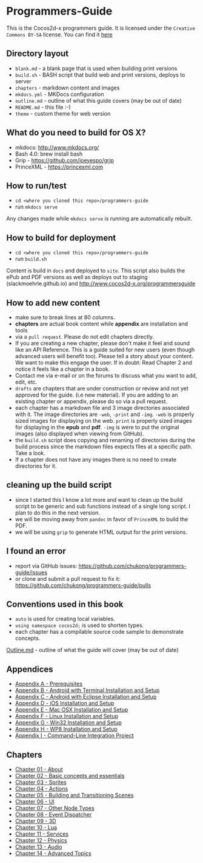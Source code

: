 Programmers-Guide
=================

This is the Cocos2d-x programmers guide. It is licensed under the
`Creative Commons BY-SA` license. You can find it [here]( https://creativecommons.org/licenses/by-sa/4.0/)


## Directory layout

* `blank.md` - a blank page that is used when building print versions
* `build.sh` - BASH script that build web and print versions, deploys to server
* `chapters` - markdown content and images
* `mkdocs.yml` - MKDocs configuration
* `outline.md` - outline of what this guide covers (may be out of date)
* `README.md` - this file :-)
* `theme` - custom theme for web version

## What do you need to build for OS X?

* mkdocs: http://www.mkdocs.org/
* Bash 4.0: brew install bash
* Grip - https://github.com/joeyespo/grip
* PrinceXML - https://princexml.com

## How to run/test

* `cd <where you cloned this repo>/programmers-guide`
* run `mkdocs serve`

Any changes made while `mkdocs serve` is running are automatically rebuilt.

## How to build for deployment

* `cd <where you cloned this repo>/programmers-guide`
* run `build.sh`

Content is build in `docs` and deployed to `site`. This script also builds the
ePub and PDF versions as well as deploys out to staging (slackmoehrle.github.io)
and http://www.cocos2d-x.org/programmersguide

## How to add new content

* make sure to break lines at 80 columns.
* __chapters__ are actual book content while __appendix__ are installation and tools
* via a `pull request`. Please do not edit chapters directly.
* If you are creating a new chapter, please don't make it feel and sound like an
API Reference. This is a guide suited for new users (even though advanced users
will benefit too). Please tell a story about your content. We want to make this
engage the user. If in doubt: Read Chapter 2 and notice it feels like a chapter
in a book.
* Contact me via e-mail or on the forums to discuss what you want to add, edit, etc.
* `drafts` are chapters that are under construction or review and not yet approved
for the guide. (i.e new material). If you are adding to an existing chapter or
appendix, please do so via a pull request.
* each chapter has a markdown file and 3 image directories associated with it.
The image directories are `-web`, `-print` and `-img`.  `-web` is properly sized
images for displaying on the web. `print` is properly sized images for displaying
in the __epub__ and __pdf__. `-img` is were to put the original images (also
displayed when viewing from GitHub).
* the `build.sh` script does copying and renaming of directories during the build
process since the markdown files expects files at a specific path. Take a look.
* If a chapter does not have any images there is no need to create directories
for it.

## cleaning up the build script
* since I started this I know a lot more and want to clean up the build script
to be generic and sub functions instead of a single long script. I plan to do this
in the next version.
* we will be moving away from `pandoc` in favor of `PrinceXML` to build the PDF.
* we will be using `grip` to generate HTML output for the print versions.

## I found an error

* report via GitHub issues: https://github.com/chukong/programmers-guide/issues
* or clone and submit a pull request to fix it: https://github.com/chukong/programmers-guide/pulls

## Conventions used in this book

* `auto` is used for creating local variables.
* `using namespace cocos2d;` is used to shorten types.
* each chapter has a compilable source code sample to demonstrate concepts.


[Outline.md](https://github.com/chukong/programmers-guide/blob/v3.6/chapters/outline.md) - outline of what the guide will cover (may be out of date)

Appendices
----------
 - [Appendix A - Prerequisites](https://github.com/chukong/programmers-guide/blob/v3.6/chapters/A.md)
 - [Appendix B - Android with Terminal Installation and Setup](https://github.com/chukong/programmers-guide/blob/v3.6/chapters/B.md)
 - [Appendix C - Android with Eclipse Installation and Setup](https://github.com/chukong/programmers-guide/blob/v3.6/chapters/C.md)
 - [Appendix D - iOS Installation and Setup](https://github.com/chukong/programmers-guide/blob/v3.6/chapters/D.md)
 - [Appendix E - Mac OSX Installation and Setup](https://github.com/chukong/programmers-guide/blob/v3.6/chapters/E.md)
 - [Appendix F - Linux Installation and Setup](https://github.com/chukong/programmers-guide/blob/v3.6/chapters/F.md)
 - [Appendix G - Win32 Installation and Setup](https://github.com/chukong/programmers-guide/blob/v3.6/chapters/G.md)
 - [Appendix H - WP8 Installation and Setup](https://github.com/chukong/programmers-guide/blob/v3.6/chapters/H.md)
 - [Appendix I - Command-Line Integration Project](https://github.com/chukong/programmers-guide/blob/v3.6/chapters/I.md)

Chapters
--------
 - [Chapter 01 - About](https://github.com/chukong/programmers-guide/blob/v3.6/chapters/1.md)
 - [Chapter 02 - Basic concepts and essentials](https://github.com/chukong/programmers-guide/blob/v3.6/chapters/2.md)
 - [Chapter 03 - Sprites](https://github.com/chukong/programmers-guide/blob/v3.6/chapters/3.md)
 - [Chapter 04 - Actions](https://github.com/chukong/programmers-guide/blob/v3.6/chapters/4.md)
 - [Chapter 05 - Building and Transitioning Scenes](https://github.com/chukong/programmers-guide/blob/v3.6/chapters/5.md)
 - [Chapter 06 - UI](https://github.com/chukong/programmers-guide/blob/v3.6/drafts/6.md)
 - [Chapter 07 - Other Node Types](https://github.com/chukong/programmers-guide/blob/v3.6/drafts/7.md)
 - [Chapter 08 - Event Dispatcher](https://github.com/chukong/programmers-guide/blob/v3.6/chapters/8.md)
 - [Chapter 09 - 3D](https://github.com/chukong/programmers-guide/blob/v3.6/chapters/9.md)
 - [Chapter 10 - Lua](https://github.com/chukong/programmers-guide/blob/v3.6/drafts/10.md)
 - [Chapter 11 - Services](https://github.com/chukong/programmers-guide/blob/v3.6/drafts/11.md)
 - [Chapter 12 - Physics](https://github.com/chukong/programmers-guide/blob/v3.6/drafts/12.md)
 - [Chapter 13 - Audio](https://github.com/chukong/programmers-guide/blob/v3.6/chapters/13.md)
 - [Chapter 14 - Advanced Topics](https://github.com/chukong/programmers-guide/blob/v3.6/drafts/14.md)
